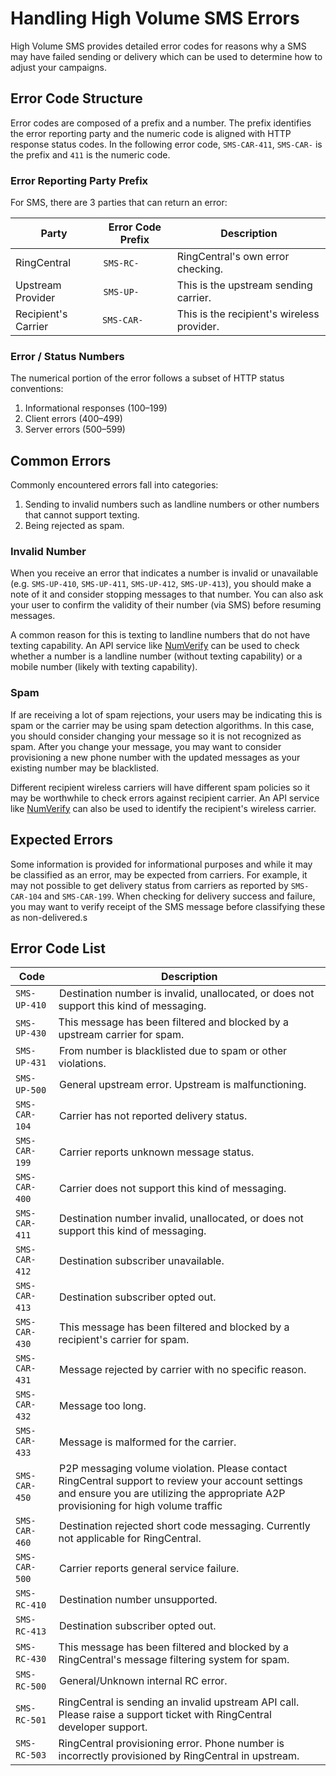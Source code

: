 # Handling High Volume SMS Errors

High Volume SMS provides detailed error codes for reasons why a SMS may have failed sending or delivery which can be used to determine how to adjust your campaigns.

## Error Code Structure

Error codes are composed of a prefix and a number. The prefix identifies the error reporting party and the numeric code is aligned with HTTP response status codes. In the following error code, `SMS-CAR-411`, `SMS-CAR-` is the prefix and `411` is the numeric code.

### Error Reporting Party Prefix

For SMS, there are 3 parties that can return an error:

| Party | Error Code Prefix | Description |
|-|-|-|
| RingCentral | `SMS-RC-` | RingCentral's own error checking. |
| Upstream Provider | `SMS-UP-` | This is the upstream sending carrier. |
| Recipient's Carrier | `SMS-CAR-` | This is the recipient's wireless provider. |

### Error / Status Numbers

The numerical portion of the error follows a subset of HTTP status conventions:

1. Informational responses (100–199)
1. Client errors (400–499)
1. Server errors (500–599)

## Common Errors

Commonly encountered errors fall into categories:

1. Sending to invalid numbers such as landline numbers or other numbers that cannot support texting.
1. Being rejected as spam.

### Invalid Number

When you receive an error that indicates a number is invalid or unavailable (e.g. `SMS-UP-410`, `SMS-UP-411`, `SMS-UP-412`, `SMS-UP-413`), you should make a note of it and consider stopping messages to that number. You can also ask your user to confirm the validity of their number (via SMS) before resuming messages.

A common reason for this is texting to landline numbers that do not have texting capability. An API service like [NumVerify](https://numverify.com/) can be used to check whether a number is a landline number (without texting capability) or a mobile number (likely with texting capability).

### Spam

If are receiving a lot of spam rejections, your users may be indicating this is spam or the carrier may be using spam detection algorithms. In this case, you should consider changing your message so it is not recognized as spam. After you change your message, you may want to consider provisioning a new phone number with the updated messages as your existing number may be blacklisted.

Different recipient wireless carriers will have different spam policies so it may be worthwhile to check errors against recipient carrier. An API service like [NumVerify](https://numverify.com/) can also be used to identify the recipient's wireless carrier.

## Expected Errors

Some information is provided for informational purposes and while it may be classified as an error, may be expected from  carriers. For example, it may not possible to get delivery status from carriers as reported by `SMS-CAR-104` and `SMS-CAR-199`. When checking for delivery success and failure, you may want to verify receipt of the SMS message before classifying these as non-delivered.s

## Error Code List

| Code | Description |
|-|-|
| `SMS-UP-410` | Destination number is invalid, unallocated, or does not support this kind of messaging. |
| `SMS-UP-430` | This message has been filtered and blocked by a upstream carrier for spam. |
| `SMS-UP-431` | From number is blacklisted due to spam or other violations. |
| `SMS-UP-500` | General upstream error. Upstream is malfunctioning. |
| `SMS-CAR-104` | Carrier has not reported delivery status. |
| `SMS-CAR-199` | Carrier reports unknown message status. |
| `SMS-CAR-400` | Carrier does not support this kind of messaging. |
| `SMS-CAR-411` | Destination number invalid, unallocated, or does not support this kind of messaging. |
| `SMS-CAR-412` | Destination subscriber unavailable. |
| `SMS-CAR-413` | Destination subscriber opted out. |
| `SMS-CAR-430` | This message has been filtered and blocked by a recipient's carrier for spam. |
| `SMS-CAR-431` | Message rejected by carrier with no specific reason. |
| `SMS-CAR-432` | Message too long. |
| `SMS-CAR-433` | Message is malformed for the carrier. |
| `SMS-CAR-450` | P2P messaging volume violation. Please contact RingCentral support to review your account settings and ensure you are utilizing the appropriate A2P provisioning for high volume traffic |
| `SMS-CAR-460` | Destination rejected short code messaging. Currently not applicable for RingCentral. |
| `SMS-CAR-500` | Carrier reports general service failure. |
| `SMS-RC-410` | Destination number unsupported. |
| `SMS-RC-413` | Destination subscriber opted out. |
| `SMS-RC-430` |This message has been filtered and blocked by a RingCentral's message filtering system for spam. |
| `SMS-RC-500` | General/Unknown internal RC error. |
| `SMS-RC-501` | RingCentral is sending an invalid upstream API call. Please raise a support ticket with RingCentral developer support.|			
| `SMS-RC-503` | RingCentral provisioning error. Phone number is incorrectly provisioned by RingCentral in upstream. |
